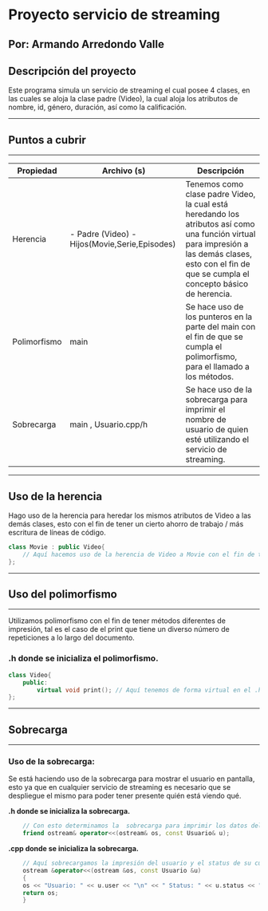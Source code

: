 # Proyecto servicio de streaming

## Por: Armando Arredondo Valle

## Descripción del proyecto

Este programa simula un servicio de streaming el cual posee 4 clases, en las cuales se aloja la clase padre (Video), la cual aloja los  atributos de nombre, id, género, duración, así como la calificación.

---

## **Puntos a cubrir**

---

|  **Propiedad** | **Archivo (s)** | **Descripción** |
| --- | --- | --- |
| Herencia | - Padre (Video) - Hijos(Movie,Serie,Episodes) | Tenemos como clase padre Video, la cual está heredando los atributos así como una función virtual para impresión a las demás clases, esto con el fin de que se cumpla el concepto básico de herencia.|
| Polimorfismo | main | Se hace uso de los punteros en la parte del main con el fin de que se cumpla el polimorfismo, para el llamado a los métodos. |
|Sobrecarga|main , Usuario.cpp/h | Se hace uso de la sobrecarga para imprimir el nombre de usuario de quien esté utilizando el servicio de streaming.
---

## Uso de la herencia

Hago uso de la herencia para heredar los mismos atributos de Video a las demás clases, esto con el fin de tener un cierto ahorro de trabajo / más escritura de líneas de código.

```c++
class Movie : public Video{
    // Aquí hacemos uso de la herencia de Video a Movie con el fin de tomar las variables públicas en Video
};
```

---

## **Uso del polimorfismo**

---

Utilizamos polimorfismo con el fin de tener métodos diferentes de impresión, tal es el caso de el print que tiene un diverso número de repeticiones a lo largo del documento.

### **.h donde se inicializa el polimorfismo.**

```c++
class Video{
    public:
        virtual void print(); // Aquí tenemos de forma virtual en el .h de video, al nosotros realizar la parte de la herencia en otros archivos podemos utilizar este método de forma personalizada según se adecue a nuestras necesidades.
};
```

---

## **Sobrecarga**

---

### **Uso de la sobrecarga:**

Se está haciendo uso de la sobrecarga para mostrar el usuario en pantalla, esto ya que en cualquier servicio de streaming es necesario que se despliegue el mismo para poder tener presente quién está viendo qué.

**.h  donde se inicializa la sobrecarga.**

```c++
    // Con esto determinamos la  sobrecarga para imprimir los datos del usuario.
    friend ostream& operator<<(ostream& os, const Usuario& u);

```

**.cpp donde se inicializa la sobrecarga.**

```c++
    // Aquí sobrecargamos la impresión del usuario y el status de su cuenta
    ostream &operator<<(ostream &os, const Usuario &u)
    {
    os << "Usuario: " << u.user << "\n" << " Status: " << u.status << "\n";
    return os;
    }
```
